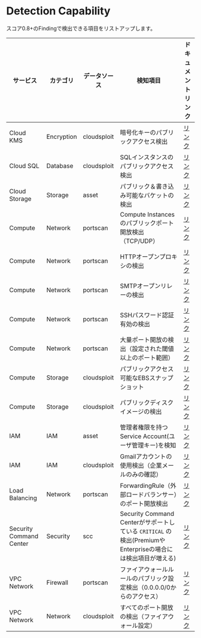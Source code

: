 # Detection Capability

スコア0.8+のFindingで検出できる項目をリストアップします。

| サービス | カテゴリ | データソース | 検知項目 | ドキュメントリンク |
|---|---|---|---|---|
| Cloud KMS | Encryption | cloudsploit | 暗号化キーのパブリックアクセス検出 | [リンク](https://docs.security-hub.jp/google/cloudsploit/) |
| Cloud SQL | Database | cloudsploit | SQLインスタンスのパブリックアクセス検出 | [リンク](https://docs.security-hub.jp/google/cloudsploit/) |
| Cloud Storage | Storage | asset | パブリック＆書き込み可能なバケットの検出 | [リンク](https://docs.security-hub.jp/google/asset/) |
| Compute | Network | portscan | Compute Instancesのパブリックポート開放検出（TCP/UDP） | [リンク](https://docs.security-hub.jp/google/portscan/) |
| Compute | Network | portscan | HTTPオープンプロキシの検出 | [リンク](https://docs.security-hub.jp/google/portscan/) |
| Compute | Network | portscan | SMTPオープンリレーの検出 | [リンク](https://docs.security-hub.jp/google/portscan/) |
| Compute | Network | portscan | SSHパスワード認証有効の検出 | [リンク](https://docs.security-hub.jp/google/portscan/) |
| Compute | Network | portscan | 大量ポート開放の検出（設定された閾値以上のポート範囲） | [リンク](https://docs.security-hub.jp/google/portscan/) |
| Compute | Storage | cloudsploit | パブリックアクセス可能なEBSスナップショット | [リンク](https://docs.security-hub.jp/google/cloudsploit/) |
| Compute | Storage | cloudsploit | パブリックディスクイメージの検出 | [リンク](https://docs.security-hub.jp/google/cloudsploit/) |
| IAM | IAM | asset | 管理者権限を持つService Account(ユーザ管理キー)を検知 | [リンク](https://docs.security-hub.jp/google/asset/) |
| IAM | IAM | cloudsploit | Gmailアカウントの使用検出（企業メールのみの確認） | [リンク](https://docs.security-hub.jp/google/cloudsploit/) |
| Load Balancing | Network | portscan | ForwardingRule（外部ロードバランサー）のポート開放検出 | [リンク](https://docs.security-hub.jp/google/portscan/) |
| Security Command Center | Security | scc | Security Command Centerがサポートしている `CRITICAL` の検出(PremiumやEnterpriseの場合には検出項目が増える) | [リンク](https://docs.security-hub.jp/google/scc/) |
| VPC Network | Firewall | portscan | ファイアウォールルールのパブリック設定検出（0.0.0.0/0からのアクセス） | [リンク](https://docs.security-hub.jp/google/portscan/) |
| VPC Network | Network | cloudsploit | すべてのポート開放の検出（ファイアウォール設定） | [リンク](https://docs.security-hub.jp/google/cloudsploit/) |
